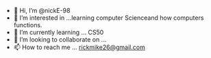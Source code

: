 - 👋 Hi, I’m @nickE-98
- 👀 I’m interested in ...learning computer Scienceand how computers functions.
- 🌱 I’m currently learning ... CS50
- 💞️ I’m looking to collaborate on ...
- 📫 How to reach me ... rickmike26@gmail.com

<!---
nickE-98/nickE-98 is a ✨ special ✨ repository because its `README.md` (this file) appears on your GitHub profile.
You can click the Preview link to take a look at your changes.
--->
